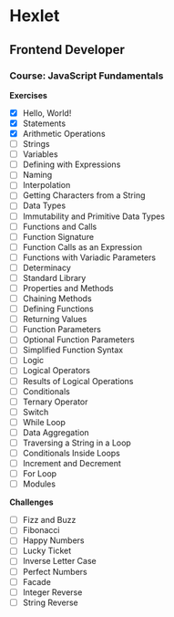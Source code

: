 # Hexlet
## Frontend Developer
### Course: JavaScript Fundamentals

**Exercises**
- [x] Hello, World!
- [x] Statements
- [x] Arithmetic Operations
- [ ] Strings
- [ ] Variables
- [ ] Defining with Expressions
- [ ] Naming
- [ ] Interpolation
- [ ] Getting Characters from a String
- [ ] Data Types
- [ ] Immutability and Primitive Data Types
- [ ] Functions and Calls
- [ ] Function Signature
- [ ] Function Calls as an Expression
- [ ] Functions with Variadic Parameters
- [ ] Determinacy
- [ ] Standard Library
- [ ] Properties and Methods
- [ ] Chaining Methods
- [ ] Defining Functions
- [ ] Returning Values
- [ ] Function Parameters
- [ ] Optional Function Parameters
- [ ] Simplified Function Syntax
- [ ] Logic
- [ ] Logical Operators
- [ ] Results of Logical Operations
- [ ] Conditionals
- [ ] Ternary Operator
- [ ] Switch
- [ ] While Loop
- [ ] Data Aggregation
- [ ] Traversing a String in a Loop
- [ ] Conditionals Inside Loops
- [ ] Increment and Decrement
- [ ] For Loop
- [ ] Modules

**Challenges**
- [ ] Fizz and Buzz
- [ ] Fibonacci
- [ ] Happy Numbers
- [ ] Lucky Ticket
- [ ] Inverse Letter Case
- [ ] Perfect Numbers
- [ ] Facade
- [ ] Integer Reverse
- [ ] String Reverse